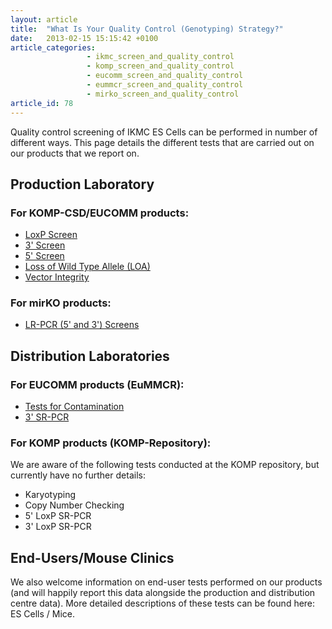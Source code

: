 ```yaml
---
layout: article
title:  "What Is Your Quality Control (Genotyping) Strategy?"
date:   2013-02-15 15:15:42 +0100
article_categories: 
                 - ikmc_screen_and_quality_control
                 - komp_screen_and_quality_control
                 - eucomm_screen_and_quality_control
                 - eummcr_screen_and_quality_control
                 - mirko_screen_and_quality_control
article_id: 78
---
```


Quality control screening of IKMC ES Cells can be performed in number of different ways.  This page details the different tests that are carried out on our products that we report on.

Production Laboratory
------
### For KOMP-CSD/EUCOMM products:

* [LoxP Screen][link-loxp]
* [3' Screen][link-3-screen]
* [5' Screen][link-5-screen]
* [Loss of Wild Type Allele (LOA)][link-wildtype]
* [Vector Integrity][link-vector-integrity]

### For mirKO products:
* [LR-PCR (5' and 3') Screens][link-5-3-screen]

Distribution Laboratories
------
### For EUCOMM products (EuMMCR):

* [Tests for Contamination][link-contamination]
* [3' SR-PCR][link-3-pcr]

### For KOMP products (KOMP-Repository):

We are aware of the following tests conducted at the KOMP repository, but currently have no further details:

* Karyotyping
* Copy Number Checking
* 5' LoxP SR-PCR
* 3' LoxP SR-PCR

End-Users/Mouse Clinics
------
We also welcome information on end-user tests performed on our products (and will happily report this data alongside the production and distribution centre data). More detailed descriptions of these tests can be found here: ES Cells / Mice.

[link-loxp]: /2010/09/09/loxp-screen.html
[link-3-screen]: /2010/09/09/3-screen.html
[link-5-screen]: /2010/09/09/5-screen.html
[link-wildtype]: /2011/03/08/loss-of-wildtype-allele.html
[link-vector-integrity]: / 
[link-5-3-screen]: //2010/08/05/lr-pcr-5-3-screen.html
[link-contamination]: /2010/08/05/tests_for_contamination.html
[link-3-pcr]: /2010/08/05/3-sr-pcr.html